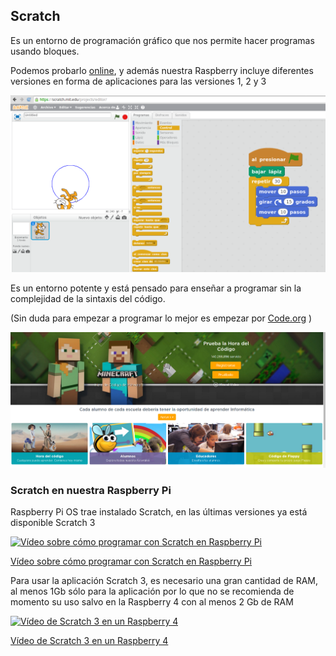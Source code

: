 ## Scratch

Es un entorno de programación gráfico que nos permite hacer programas usando bloques.

Podemos probarlo [online](https://scratch.mit.edu/projects/editor/), y además nuestra Raspberry incluye diferentes versiones en forma de aplicaciones para las versiones 1, 2 y 3

![scratch](./images/scratch.png)


Es un entorno potente y está pensado para enseñar a programar sin la complejidad de la sintaxis del código.

(Sin duda para empezar a programar lo mejor es empezar por [Code.org](Code.org) )

![code](./images/code.png)

### Scratch en nuestra Raspberry Pi

Raspberry Pi OS trae instalado  Scratch, en las últimas versiones ya está disponible Scratch 3

[![Vídeo sobre cómo programar con Scratch en Raspberry Pi](https://img.youtube.com/vi/6veM85OpsKI/0.jpg)](https://youtu.be/6veM85OpsKI)

[Vídeo sobre cómo programar con Scratch en Raspberry Pi](https://youtu.be/6veM85OpsKI)

Para usar la aplicación Scratch 3, es necesario una gran cantidad de RAM, al menos 1Gb sólo para la aplicación por lo que no se recomienda de momento su uso salvo en la Raspberry 4 con al menos 2 Gb de RAM

[![Vídeo de Scratch 3 en un Raspberry 4](https://img.youtube.com/vi/mMYKjVri3QI/0.jpg)](https://youtu.be/mMYKjVri3QI)

[Vídeo de Scratch 3 en un Raspberry 4](https://youtu.be/mMYKjVri3QI) 
